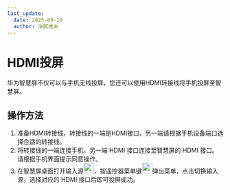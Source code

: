 ```yaml
---
last_update:
  date: 2025-09-16
  author: 油腻樵夫
---
```


# HDMI投屏

华为智慧屏不仅可以与手机无线投屏，您还可以使用HDMI转接线将手机投屏至智慧屏。

## 操作方法

1.  准备HDMI转接线，转接线的一端是HDMI接口，另一端请根据手机设备端口选择合适的转接线。
2.  将转接线的一端连接手机，另一端 HDMI 接口连接至智慧屏的 HDMI 接口。请根据手机界面提示同意操作。
3.  在智慧屏桌面打开输入源<img src="https://tips-p01-drcn.dbankcdn.cn/hwtips/topic/V0FM/zh-CN/zh-cn_image_0000002420941580.jpg" width="24" height="24"/>，按遥控器菜单键<img src="https://tips-p01-drcn.dbankcdn.cn/hwtips/topic/V0FM/zh-CN/zh-cn_image_0000002424490784.png" width="24" height="24"/>弹出菜单，点击切换输入源，选择对应的 HDMI 接口后即可投屏成功。